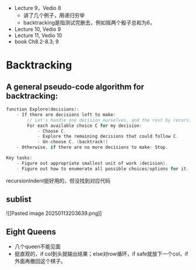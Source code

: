 - Lecture 9，Vedio 8
	- 讲了几个例子，用递归穷举
	- backtracking是指测试完删去，例如摇两个骰子总和为6，
- Lecture 10, Vedio 9
- Lecture 11, Vedio 10
- book Ch8.2-8.3; 9
# Backtracking

## A general pseudo-code algorithm for backtracking:

```cpp
function Explore(decisions):
    - If there are decisions left to make:
        // Let's handle one decision ourselves, and the rest by recursion.
        For each available choice C for my decision:
            - Choose C.
            - Explore the remaining decisions that could follow C.
            - Un-choose C. (backtrack!)
    - Otherwise, if there are no more decisions to make: Stop.

Key tasks:
    - Figure out appropriate smallest unit of work (decision).
    - Figure out how to enumerate all possible choices/options for it.
```

recursionIndent挺好用的，但没找到对应代码
## sublist
![[Pasted image 20250113203639.png]]
## Eight Queens
- 八个queen不能见面
- 挺直观的，if col到头就输出结果；else对row循环，if safe就放下一个col，if外面再撤回这个棋子。
